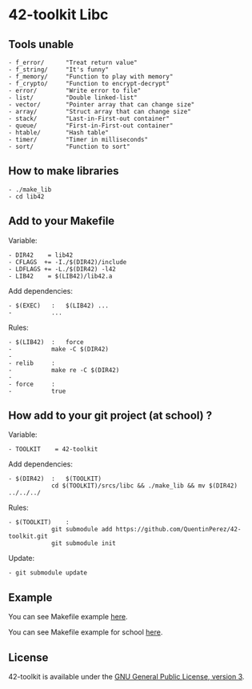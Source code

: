 42-toolkit	Libc
==========

## Tools unable

    - f_error/		"Treat return value"
    - f_string/		"It's funny"
    - f_memory/		"Function to play with memory"
    - f_crypto/		"Function to encrypt-decrypt"
    - error/		"Write error to file"
    - list/			"Double linked-list"
	- vector/		"Pointer array that can change size"
	- array/		"Struct array that can change size"
	- stack/		"Last-in-First-out container"
	- queue/		"First-in-First-out container"
	- htable/		"Hash table"
	- timer/		"Timer in milliseconds"
	- sort/			"Function to sort"

## How to make libraries

    - ./make_lib
	- cd lib42

## Add to your Makefile

Variable:

	- DIR42    = lib42
	- CFLAGS  += -I./$(DIR42)/include
	- LDFLAGS += -L./$(DIR42) -l42
	- LIB42    = $(LIB42)/lib42.a

Add dependencies:

	- $(EXEC)	:	$(LIB42) ...
	- 			...

Rules:

	- $(LIB42)	:	force
	-  			make -C $(DIR42)
    -
	- relib		:
	- 			make re -C $(DIR42)
    -
	- force		:
	- 			true

## How add to your git project (at school) ?

Variable:

	- TOOLKIT    = 42-toolkit

Add dependencies:

	- $(DIR42)	:	$(TOOLKIT)
				cd $(TOOLKIT)/srcs/libc && ./make_lib && mv $(DIR42) ../../../

Rules:

	- $(TOOLKIT)	:
				git submodule add https://github.com/QuentinPerez/42-toolkit.git
				git submodule init

Update:

	- git submodule update


## Example

You can see Makefile example [here](https://github.com/QuentinPerez/42-toolkit/tree/master/examples/libc/list/Makefile).

You can see Makefile example for school [here](https://github.com/QuentinPerez/42-toolkit/tree/master/examples/libc/school/Makefile).

## License

42-toolkit is available under the [GNU General Public License, version 3](LICENSE).
